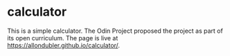 # calculator
 This is a simple calculator. The Odin Project proposed the project as part of its open curriculum. The page is live at https://allondubler.github.io/calculator/.
